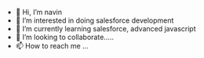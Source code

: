 - 👋 Hi, I’m navin
- 👀 I’m interested in doing salesforce development
- 🌱 I’m currently learning salesforce, advanced javascript
- 💞️ I’m looking to collaborate.....
- 📫 How to reach me ...

<!---
navinsofficial/navinsofficial is a ✨ special ✨ repository because its `README.md` (this file) appears on your GitHub profile.
You can click the Preview link to take a look at your changes.
--->

